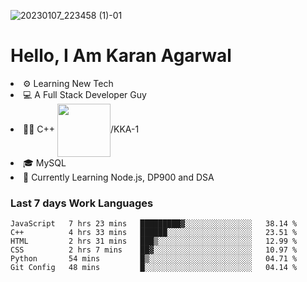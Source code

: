 ![20230107_223458 (1)-01](https://user-images.githubusercontent.com/85556603/212357966-4002f7aa-471b-4b3c-923d-f2b0d543cad5.jpeg)


<h1>Hello, I Am Karan Agarwal</h1>
<li>⚙ Learning New Tech</li>
<li>💻 A Full Stack Developer Guy</li>
<li>👨‍💻 C++ <img align="center" width="85" src="https://img.shields.io/badge/-LeetCode-FFA116?style=for-the-badge&logo=LeetCode&logoColor=black"/>/KKA-1</li> 
<li>🎓 MySQL 
<li>🙌 Currently Learning Node.js, DP900 and DSA</li>  
   
<h3>Last 7 days Work Languages </h3> 
     
<!--START_SECTION:waka-->

```text
JavaScript   7 hrs 23 mins   █████████▓░░░░░░░░░░░░░░░   38.14 %
C++          4 hrs 33 mins   ██████░░░░░░░░░░░░░░░░░░░   23.51 %
HTML         2 hrs 31 mins   ███▒░░░░░░░░░░░░░░░░░░░░░   12.99 %
CSS          2 hrs 7 mins    ██▓░░░░░░░░░░░░░░░░░░░░░░   10.97 %
Python       54 mins         █▒░░░░░░░░░░░░░░░░░░░░░░░   04.71 %
Git Config   48 mins         █░░░░░░░░░░░░░░░░░░░░░░░░   04.14 %
```

<!--END_SECTION:waka-->
